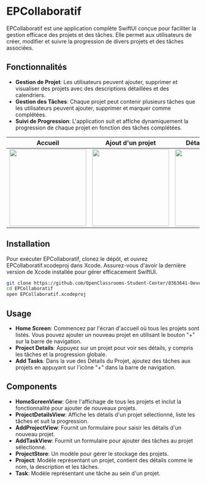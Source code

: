 # EPCollaboratif

EPCollaboratif est une application complète SwiftUI conçue pour faciliter la gestion efficace des projets et des tâches. Elle permet aux utilisateurs de créer, modifier et suivre la progression de divers projets et des tâches associées.

## Fonctionnalités
- **Gestion de Projet**: Les utilisateurs peuvent ajouter, supprimer et visualiser des projets avec des descriptions détaillées et des calendriers.
- **Gestion des Tâches**: Chaque projet peut contenir plusieurs tâches que les utilisateurs peuvent ajouter, supprimer et marquer comme complétées.
- **Suivi de Progression**: L'application suit et affiche dynamiquement la progression de chaque projet en fonction des tâches complétées.

| Accueil | Ajout d'un projet |  Détails d'un projet |  Ajout d'une tâche   |
| -------- | -------- | -------- | --- |
| <img src="https://github.com/OpenClassrooms-Student-Center/8363641-Developpez-interface-utilisateur-SwiftUI-MVVM/blob/main/Screenshots/Screenshot%202024-05-21%20at%2015.40.58.png" width="200"/> | <img src="https://raw.githubusercontent.com/OpenClassrooms-Student-Center/8363641-Developpez-interface-utilisateur-SwiftUI-MVVM/main/Screenshots/Screenshot%202024-05-29%20at%2021.51.56.png" width="200"/> | <img src="https://github.com/OpenClassrooms-Student-Center/8363641-Developpez-interface-utilisateur-SwiftUI-MVVM/blob/main/Screenshots/Screenshot%202024-05-21%20at%2015.41.02.png" width="200"/> | <img src="https://raw.githubusercontent.com/OpenClassrooms-Student-Center/8363641-Developpez-interface-utilisateur-SwiftUI-MVVM/main/Screenshots/Screenshot%202024-05-29%20at%2021.52.03.png" width="200"/> |



## Installation
Pour exécuter EPCollaboratif, clonez le dépôt, et ouvrez EPCollaboratif.xcodeproj dans Xcode. Assurez-vous d'avoir la dernière version de Xcode installée pour gérer efficacement SwiftUI.

```bash
git clone https://github.com/OpenClassrooms-Student-Center/8363641-Developpez-interface-utilisateur-SwiftUI-MVVM
cd EPCollaboratif
open EPCollaboratif.xcodeproj

```

## Usage
- **Home Screen**: Commencez par l'écran d'accueil où tous les projets sont listés. Vous pouvez ajouter un nouveau projet en utilisant le bouton "+" sur la barre de navigation.
- **Project Details**: Appuyez sur un projet pour voir ses détails, y compris les tâches et la progression globale.
- **Add Tasks**: Dans la vue des Détails du Projet, ajoutez des tâches aux projets en appuyant sur l'icône "+" dans la barre de navigation.

## Components
- **HomeScreenView**: Gère l'affichage de tous les projets et inclut la fonctionnalité pour ajouter de nouveaux projets.
- **ProjectDetailsView**: Affiche les détails d'un projet sélectionné, liste les tâches et suit la progression.
- **AddProjectView**: Fournit un formulaire pour saisir les détails d'un nouveau projet.
- **AddTaskView**: Fournit un formulaire pour ajouter des tâches au projet sélectionné.
- **ProjectStore**: Un modèle pour gérer le stockage des projets.
- **Project**: Modèle représentant un projet, contient des détails comme le nom, la description et les tâches.
- **Task**: Modèle représentant une tâche au sein d'un projet.
